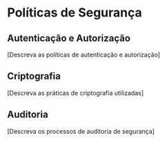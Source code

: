 # Políticas de Segurança

## Autenticação e Autorização
[Descreva as políticas de autenticação e autorização]

## Criptografia
[Descreva as práticas de criptografia utilizadas]

## Auditoria
[Descreva os processos de auditoria de segurança]
